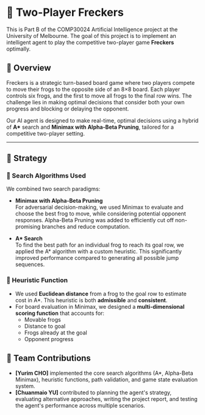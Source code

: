 # 🐸 Two-Player Freckers

This is Part B of the COMP30024 Artificial Intelligence project at the University of Melbourne. The goal of this project is to implement an intelligent agent to play the competitive two-player game **Freckers** optimally.

## 🧠 Overview

Freckers is a strategic turn-based board game where two players compete to move their frogs to the opposite side of an 8×8 board. Each player controls six frogs, and the first to move all frogs to the final row wins. The challenge lies in making optimal decisions that consider both your own progress and blocking or delaying the opponent.

Our AI agent is designed to make real-time, optimal decisions using a hybrid of **A\*** search and **Minimax with Alpha-Beta Pruning**, tailored for a competitive two-player setting.

---

## 🚀 Strategy

### 🔎 Search Algorithms Used

We combined two search paradigms:

- **Minimax with Alpha-Beta Pruning**  
  For adversarial decision-making, we used Minimax to evaluate and choose the best frog to move, while considering potential opponent responses. Alpha-Beta Pruning was added to efficiently cut off non-promising branches and reduce computation.

- **A\* Search**  
  To find the best path for an individual frog to reach its goal row, we applied the A* algorithm with a custom heuristic. This significantly improved performance compared to generating all possible jump sequences.

### 🧮 Heuristic Function

- We used **Euclidean distance** from a frog to the goal row to estimate cost in A*. This heuristic is both **admissible** and **consistent**.
- For board evaluation in Minimax, we designed a **multi-dimensional scoring function** that accounts for:
  - Movable frogs
  - Distance to goal
  - Frogs already at the goal
  - Opponent progress

 ## 👥 Team Contributions

- **[Yurim CHO]** implemented the core search algorithms (A*, Alpha-Beta Minimax), heuristic functions, path validation, and game state evaluation system.
- **[Chuanmaio YU]** contributed to planning the agent's strategy, evaluating alternative approaches, writing the project report, and testing the agent's performance across multiple scenarios.
